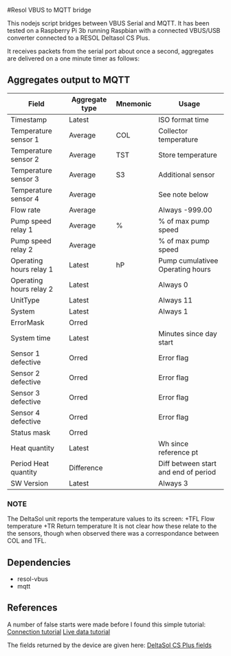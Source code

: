 #Resol VBUS to MQTT bridge

This nodejs script bridges between VBUS Serial and MQTT. 
It has been tested on a Raspberry Pi 3b running Raspbian with a connected VBUS/USB converter connected to a RESOL Deltasol CS Plus.

It receives packets from the serial port about once a second, aggregates are delivered on a one minute timer as follows:

## Aggregates output to MQTT

| Field                    | Aggregate type | Mnemonic |Usage                 |
|--------------------------|----------------|----------|----------------------|
| Timestamp                | Latest         |          | ISO format time      |
| Temperature sensor 1     | Average        | COL      |Collector temperature |
| Temperature sensor 2     | Average        | TST      |Store temperature     |
| Temperature sensor 3     | Average        | S3       |Additional sensor     |
| Temperature sensor 4     | Average        |          | See note below       |
| Flow rate                | Average        |          | Always -999.00       |
| Pump speed relay 1       | Average        | %        | % of max pump speed  |
| Pump speed relay 2       | Average        |          | % of max pump speed  |
| Operating hours relay 1  | Latest         | hP       | Pump cumulativee Operating hours |
| Operating hours relay 2  | Latest         |          | Always 0             |
| UnitType                 | Latest         |          | Always 11            |
| System                   | Latest         |          | Always 1             |
| ErrorMask                | Orred          |          |                      |
| System time              | Latest         |          | Minutes since day start |
| Sensor 1 defective       | Orred          |          | Error flag           |
| Sensor 2 defective       | Orred          |          | Error flag           |
| Sensor 3 defective       | Orred          |          | Error flag           |
| Sensor 4 defective       | Orred          |          | Error flag           |
| Status mask              | Orred          |          |                      |
| Heat quantity            | Latest         |          | Wh since reference pt|
| Period Heat quantity     | Difference     |          | Diff between start and end of  period |
| SW Version               | Latest         |          | Always 3             |

### NOTE
The DeltaSol unit reports the temperature values to its screen:
+TFL Flow temperature
+TR Return temperature
It is not clear how these relate to the the sensors, though when observed there was a correspondance between COL and TFL. 

## Dependencies
+ resol-vbus
+ mqtt

## References
A number of false starts were made before I found this simple tutorial:
[Connection tutorial](https://danielwippermann.github.io/resol-vbus/#/md/docs/connection-tutorial) 
[Live data tutorial](https://danielwippermann.github.io/resol-vbus/#/md/docs/live-data-tutorial)

The fields returned by the device are given here:
[DeltaSol CS Plus fields](https://danielwippermann.github.io/resol-vbus/#/vsf/fields/00_0010_2211_10_0100)

